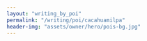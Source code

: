 ```yaml
---
layout: "writing_by_poi"
permalink: "/writing/poi/cacahuamilpa"
header-img: "assets/owner/hero/pois-bg.jpg"
---
```

